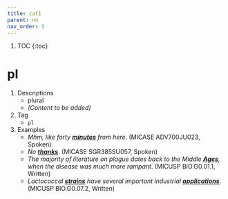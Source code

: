 ```yaml
---
title: cat1
parent: nn
nav_order: 1
---
```

1. TOC
{:toc}

# pl

1. Descriptions
    - plural
    - *(Content to be added)*
2. Tag
    - `pl`
3. Examples
    - *Mhm, like forty <ins>**minutes**</ins> from here*. (MICASE ADV700JU023, Spoken)
    - *No <ins>**thanks**</ins>*. (MICASE SGR385SU057, Spoken)
    - *The majority of literature on plague dates back to the Middle <ins>**Ages**</ins>, when the disease was much more rampant*. (MICUSP BIO.G0.01.1, Written)
    - *Lactococcal <ins>**strains**</ins> have several important industrial <ins>**applications**</ins>*. (MICUSP BIO.G0.07.2, Written)

